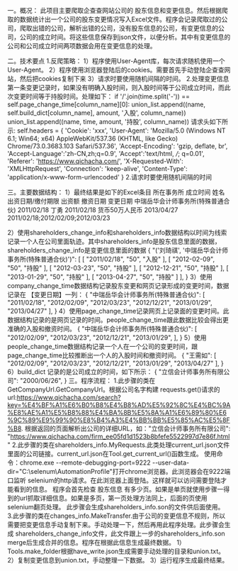 一。概况：
此项目主要爬取企查查网站公司的 股东信息和变更信息。然后根据爬取的数据统计出一个公司的股东变更情况写入Excel文件。程序会记录爬取过的公司，爬取出错的公司，解析出错的公司，没有股东信息的公司，有变更信息的公司，公司的成立时间。将这些信息保存到json文件，以便分析。其中有变更信息的公司和公司成立时间两项数据会用在变更信息的处理。

二。技术要点
 1.反爬策略：
  1）程序使用User-Agent库，每次请求随机使用一个User-Agent。
  2）程序使用浏览器登陆后的cookies。需要首先手动登陆企查查网站，然后把cookies复制下来
  3）请求时要使用随机间隔的时间。
 2.处理变更信息第一条变更记录时，如果没有明确入股时间，则入股时间等于公司成立时间，而此次变更时间等于持股时间。处理如下：
    if '/'.join(time.split('-')) == self.page_change_time[column_name][0]:
      union_list.append((name, self.build_dict[column_name], amount, '入股', column_name))
      union_list.append((name, time, amount, '持股', column_name))
  请求头如下所示:
            self.headers = {
            'Cookie': 'xxx',
            'User-Agent': 'Mozilla/5.0 (Windows NT 6.1; Win64; x64) AppleWebKit/537.36 (KHTML, like Gecko) Chrome/73.0.3683.103                                    Safari/537.36',
            'Accept-Encoding': 'gzip, deflate, br',
            'Accept-Language':'zh-CN,zh;q=0.9',
            'Accept':'text/html, */*; q=0.01',
            'Referer': 'https://www.qichacha.com/',
            'X-Requested-With': 'XMLHttpRequest',
            'Connection': 'keep-alive',
            'Content-Type': 'application/x-www-form-urlencoded'
            }
      2.请求时要使用随机间隔的时间
      
三。主要数据结构：
1）最终结果是如下的Excel条目
  所在事务所	                       成立时间	    姓名	出资日期/缴付期限	出资额	        撤资日期	   变更日期
  中瑞岳华会计师事务所(特殊普通合伙)	2011/02/18	丁勇	2011/02/18	    货币50万人民币	2013/04/27	2011/02/18;2012/02/09;2012/03/23

2）使用shareholders_change_info和shareholders_info数据结构以时间为线索记录一个人在公司里面轨迹。其中shareholders_info是股东信息里面的数据，
   shareholders_change_info是变更信息里面的数据
{
    "('刘琦祺', '中瑞岳华会计师事务所(特殊普通合伙)')": [
        [
            "2011/02/18",
            "50",
            "入股"
        ],
        [
            "2012-02-09",
            "50",
            "持股"
        ],
        [
            "2012-03-23",
            "50",
            "持股"
        ],
        [
            "2012-12-21",
            "50",
            "持股"
        ],
        [
            "2013-01-29",
            "50",
            "持股"
        ],
        [
            "2013-04-27",
            "50",
            "持股"
        ]
    ],
}
3）使用company_change_time数据结构记录股东变更和网页记录形成的变更时间，数据记录在 【变更日期】一列：
  {
        "中瑞岳华会计师事务所(特殊普通合伙)": [
        "2011/02/18",
        "2012/02/09",
        "2012/03/23",
        "2012/12/21",
        "2013/01/29",
        "2013/04/27"
    ],
  }
4）使用page_change_time记录网页上记录面的变更时间。此数据结构记录的是网页记录的时间。people_change_time跟此数据比较会得出更准确的入股和撤资时间。
{
      "中瑞岳华会计师事务所(特殊普通合伙)": [
        "2012/02/09",
        "2012/03/23",
        "2012/12/21",
        "2013/01/29",
    ],
}
5）使用people_change_time数据结构记录一个人在一个公司的变更时间，跟page_change_time比较推断出一个人的入股时间和撤资时间。
 {
      "王需如": [
        "2012/02/09",
        "2012/03/23",
        "2012/12/21",
        "2013/01/29",
        "2013/04/27"
    ],
 }
6）build_dict 记录的是公司成立的时间，如下所示：
  {
    "立信会计师事务所有限公司": "2000/06/26",
  }
三。程序流程：
1.此步骤的类在 GetCompanyUrl.GetCompanyUrl。根据公司名字构建 requests.get()请求的url:https://www.qichacha.com/search?key=%E4%BF%A1%E6%B0%B8%E4%B8%AD%E5%92%8C%E4%BC%9A%E8%AE%A1%E5%B8%88%E4%BA%8B%E5%8A%A1%E6%89%80%E6%9C%89%E9%99%90%E8%B4%A3%E4%BB%BB%E5%85%AC%E5%8F%B8.
根据返回的页面解析出公司的详细URL，如："立信会计师事务所有限公司": "https://www.qichacha.com/firm_ee05fd1d1523b8bfefe5522997d7e86f.html"
2.此步骤的类在shareholders_info.MyRequests.此类处理current_url.json文件里面的公司链接。current_url.json在Tool.get_current_url()函数生成。
  使用命令：chrome.exe --remote-debugging-port=9222 --user-data-dir="C:\selenum\AutomationProfile"打开chrome浏览器。此浏览器会在9222端口监听   selenium的http请求。在此浏览器上面登陆。这样就可以访问需要登陆才能看到的信息。
  程序会首先检查 股东信息 有多少页。如果是单页就使用步骤一得到的url抓取详细信息。如果是多页，第一页处理方法同上，后面的页使用selenium翻页处理。
  此步骤会生成shareholders_info.son的文件供后面使用。
3.此步骤的类在changes_info.MakeTransfer.由于公司的变更信息不规则，所以需要把变更信息手动复制下来。手动处理一下，然后再用此程序处理。此步骤会生成
  shareholders_change_info文件，此文件跟上一步的shareholders_info.son merge后生成合并的信息。程序在根据此信息生成最终数据。
  1）Tools.make_folder根据have_write.json生成需要手动处理的目录和union.txt。
  2）复制变更信息到union.txt，手动整理一下数据。
  3）运行程序生成最终结果。


